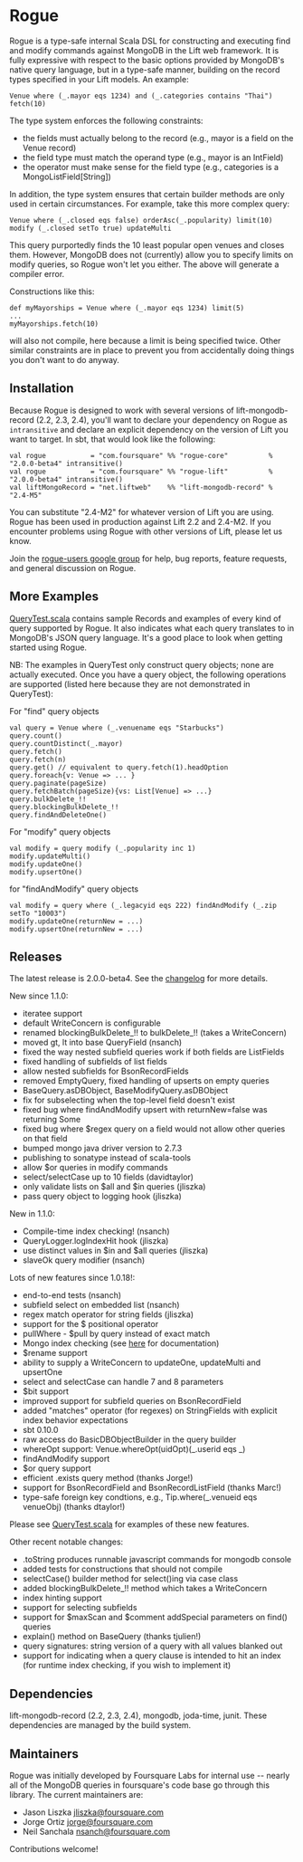 # Rogue

Rogue is a type-safe internal Scala DSL for constructing and executing find and modify commands against
MongoDB in the Lift web framework. It is fully expressive with respect to the basic options provided
by MongoDB's native query language, but in a type-safe manner, building on the record types specified in 
your Lift models. An example:

    Venue where (_.mayor eqs 1234) and (_.categories contains "Thai") fetch(10)

The type system enforces the following constraints:

- the fields must actually belong to the record (e.g., mayor is a field on the Venue record)
- the field type must match the operand type (e.g., mayor is an IntField)
- the operator must make sense for the field type (e.g., categories is a MongoListField[String])

In addition, the type system ensures that certain builder methods are only used in certain circumstances.
For example, take this more complex query:

    Venue where (_.closed eqs false) orderAsc(_.popularity) limit(10) modify (_.closed setTo true) updateMulti

This query purportedly finds the 10 least popular open venues and closes them. However, MongoDB
does not (currently) allow you to specify limits on modify queries, so Rogue won't let you either.
The above will generate a compiler error. 

Constructions like this:

    def myMayorships = Venue where (_.mayor eqs 1234) limit(5)
    ...
    myMayorships.fetch(10)

will also not compile, here because a limit is being specified twice. Other similar constraints
are in place to prevent you from accidentally doing things you don't want to do anyway.

## Installation

Because Rogue is designed to work with several versions of lift-mongodb-record (2.2, 2.3, 2.4),
you'll want to declare your dependency on Rogue as `intransitive` and declare an explicit dependency
on the version of Lift you want to target. In sbt, that would look like the following: 

    val rogue           = "com.foursquare" %% "rogue-core"          % "2.0.0-beta4" intransitive()
    val rogue           = "com.foursquare" %% "rogue-lift"          % "2.0.0-beta4" intransitive()
    val liftMongoRecord = "net.liftweb"    %% "lift-mongodb-record" % "2.4-M5"

You can substitute "2.4-M2" for whatever version of Lift you are using. Rogue has been used in
production against Lift 2.2 and 2.4-M2. If you encounter problems using Rogue with other versions
of Lift, please let us know.

Join the [rogue-users google group](http://groups.google.com/group/rogue-users) for help, bug reports,
feature requests, and general discussion on Rogue.

## More Examples

[QueryTest.scala](https://github.com/foursquare/rogue/blob/master/src/test/scala/com/foursquare/rogue/QueryTest.scala) contains sample Records and examples of every kind of query supported by Rogue.
It also indicates what each query translates to in MongoDB's JSON query language.
It's a good place to look when getting started using Rogue.

NB: The examples in QueryTest only construct query objects; none are actually executed.
Once you have a query object, the following operations are supported (listed here because
they are not demonstrated in QueryTest):

For "find" query objects

    val query = Venue where (_.venuename eqs "Starbucks")
    query.count()
    query.countDistinct(_.mayor)
    query.fetch()
    query.fetch(n)
    query.get() // equivalent to query.fetch(1).headOption
    query.foreach{v: Venue => ... }
    query.paginate(pageSize)
    query.fetchBatch(pageSize){vs: List[Venue] => ...}
    query.bulkDelete_!!
    query.blockingBulkDelete_!!
    query.findAndDeleteOne()

For "modify" query objects

    val modify = query modify (_.popularity inc 1)
    modify.updateMulti()
    modify.updateOne()
    modify.upsertOne()

for "findAndModify" query objects

    val modify = query where (_.legacyid eqs 222) findAndModify (_.zip setTo "10003")
    modify.updateOne(returnNew = ...)
    modify.upsertOne(returnNew = ...)

## Releases

The latest release is 2.0.0-beta4. See the [changelog](https://github.com/foursquare/rogue/blob/master/CHANGELOG.md) for more details.

New since 1.1.0:

- iteratee support
- default WriteConcern is configurable
- renamed blockingBulkDelete_!! to bulkDelete_!! (takes a WriteConcern)
- moved gt, lt into base QueryField (nsanch)
- fixed the way nested subfield queries work if both fields are ListFields
- fixed handling of subfields of list fields
- allow nested subfields for BsonRecordFields
- removed EmptyQuery, fixed handling of upserts on empty queries
- BaseQuery.asDBObject, BaseModifyQuery.asDBObject
- fix for subselecting when the top-level field doesn't exist
- fixed bug where findAndModify upsert with returnNew=false was returning Some
- fixed bug where $regex query on a field would not allow other queries on that field
- bumped mongo java driver version to 2.7.3
- publishing to sonatype instead of scala-tools
- allow $or queries in modify commands
- select/selectCase up to 10 fields (davidtaylor)
- only validate lists on $all and $in queries (jliszka)
- pass query object to logging hook (jliszka)

New in 1.1.0:

- Compile-time index checking! (nsanch)
- QueryLogger.logIndexHit hook (jliszka)
- use distinct values in $in and $all queries (jliszka)
- slaveOk query modifier (nsanch)

Lots of new features since 1.0.18!:

- end-to-end tests (nsanch)
- subfield select on embedded list (nsanch)
- regex match operator for string fields (jliszka)
- support for the $ positional operator
- pullWhere - $pull by query instead of exact match
- Mongo index checking (see [here](https://github.com/foursquare/rogue/blob/master/docs/Indexing.md) for documentation)
- $rename support
- ability to supply a WriteConcern to updateOne, updateMulti and upsertOne
- select and selectCase can handle 7 and 8 parameters
- $bit support
- improved support for subfield queries on BsonRecordField
- added "matches" operator (for regexes) on StringFields with explicit index behavior expectations
- sbt 0.10.0
- raw access do BasicDBObjectBuilder in the query builder
- whereOpt support: Venue.whereOpt(uidOpt)(_.userid eqs _)
- findAndModify support
- $or query support
- efficient .exists query method (thanks Jorge!)
- support for BsonRecordField and BsonRecordListField (thanks Marc!)
- type-safe foreign key condtions, e.g., Tip.where(_.venueid eqs venueObj) (thanks dtaylor!)

Please see [QueryTest.scala](https://github.com/foursquare/rogue/blob/master/src/test/scala/com/foursquare/rogue/QueryTest.scala) for examples of these new features.

Other recent notable changes:

- .toString produces runnable javascript commands for mongodb console
- added tests for constructions that should not compile
- selectCase() builder method for select()ing via case class
- added blockingBulkDelete_!! method which takes a WriteConcern
- index hinting support
- support for selecting subfields
- support for $maxScan and $comment addSpecial parameters on find() queries
- explain() method on BaseQuery (thanks tjulien!)
- query signatures: string version of a query with all values blanked out
- support for indicating when a query clause is intended to hit an index (for runtime index checking, if you wish to implement it)


## Dependencies

lift-mongodb-record (2.2, 2.3, 2.4), mongodb, joda-time, junit. These dependencies are managed by the build system.

## Maintainers

Rogue was initially developed by Foursquare Labs for internal use -- 
nearly all of the MongoDB queries in foursquare's code base go through this library.
The current maintainers are:

- Jason Liszka jliszka@foursquare.com
- Jorge Ortiz jorge@foursquare.com
- Neil Sanchala nsanch@foursquare.com

Contributions welcome!
